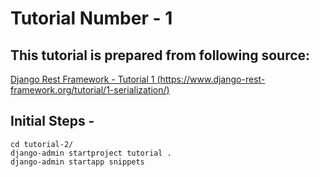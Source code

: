 # Tutorial Number - 1  

## This tutorial is prepared from following source:

[Django Rest Framework - Tutorial 1 (https://www.django-rest-framework.org/tutorial/1-serialization/)](https://www.django-rest-framework.org/tutorial/1-serialization/)

## Initial Steps - 

`cd tutorial-2/`   
 `django-admin startproject tutorial .`      
 `django-admin startapp snippets`    
